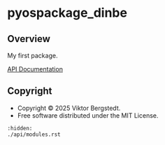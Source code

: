 # pyospackage_dinbe

## Overview

My first package.


[API Documentation](./api/modules.rst)

## Copyright

- Copyright © 2025 Viktor Bergstedt.
- Free software distributed under the MIT License.

```{toctree}
:hidden:
./api/modules.rst
```
